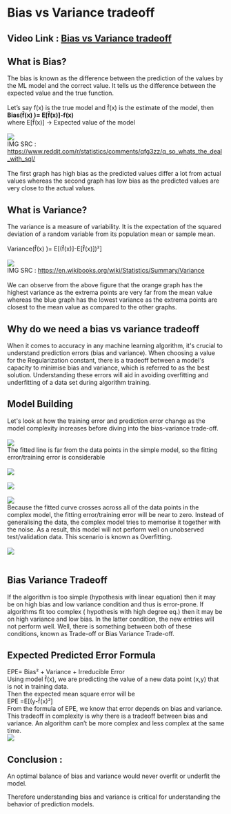 # Bias vs Variance tradeoff

## Video Link : [Bias vs Variance tradeoff](https://drive.google.com/file/d/1UiX4XKyPBvo2UaZL2bZWwxErG1k-ln--/view?usp=sharing)

## What is Bias?
The bias is known as the difference between the prediction of the values by the ML model and the correct value. 
It tells us the difference between the expected value and the true function. <br/><br/>
Let’s say f(x) is the true model and f̂(x) is the estimate of the model, then <br/>
<b> Bias(f̂(x) )= E[f̂(x)]-f(x) </b> <br/>
where E[f̂(x)] → Expected value of the model
<br/><br/>
![](https://github.com/101Priyanshi/winter-of-contributing/blob/Datascience_With_Python/Datascience_With_Python/DS%20Resources/bias1.jpg) <br/>
IMG SRC : https://www.reddit.com/r/statistics/comments/qfg3zz/q_so_whats_the_deal_with_sql/ <br/>
<br/> The first graph has high bias as the predicted values differ a lot from actual values whereas 
the second graph has low bias as the predicted values are very close to the actual values. <br/>

## What is Variance?
The variance is a measure of variability. It is the expectation of the squared deviation of a random variable from its population mean or sample mean. <br/><br/>
Variance(f̂(x) )= E[(f̂(x)]-E[f̂(x)])²]
<br/><br/>
![](https://github.com/101Priyanshi/winter-of-contributing/blob/Datascience_With_Python/Datascience_With_Python/DS%20Resources/variance1.png) <br/>
IMG SRC : https://en.wikibooks.org/wiki/Statistics/Summary/Variance <br/>
<br/> We can observe from the above figure that the orange graph has the highest variance as the extrema points are very far from the mean value 
whereas the blue graph has the lowest variance as the extrema points are closest to the mean value as compared to the other graphs.

## Why do we need a bias vs variance tradeoff
When it comes to accuracy in any machine learning algorithm, 
it's crucial to understand prediction errors (bias and variance). 
When choosing a value for the Regularization constant, there is a 
tradeoff between a model's capacity to minimise bias and variance, 
which is referred to as the best solution. Understanding these errors 
will aid in avoiding overfitting and underfitting of a data set during algorithm training.

## Model Building
Let's look at how the training error and prediction error change as the model complexity increases before diving into the bias-variance trade-off. <br/><br/>
![](https://github.com/101Priyanshi/winter-of-contributing/blob/Datascience_With_Python/Datascience_With_Python/DS%20Resources/m1.png)
<br/>
The fitted line is far from the data points in the simple model, so the fitting error/training error is considerable
<br/><br/>
![](https://github.com/101Priyanshi/winter-of-contributing/blob/Datascience_With_Python/Datascience_With_Python/DS%20Resources/m2.png) <br/><br/>
![](https://github.com/101Priyanshi/winter-of-contributing/blob/Datascience_With_Python/Datascience_With_Python/DS%20Resources/m3.png) <br/><br/>
![](https://github.com/101Priyanshi/winter-of-contributing/blob/Datascience_With_Python/Datascience_With_Python/DS%20Resources/m4.png)
<br/>
Because the fitted curve crosses across all of the data points in the complex model, the fitting error/training error will be near to zero. 
Instead of generalising the data, the complex model tries to memorise it together with the noise. 
As a result, this model will not perform well on unobserved test/validation data. This scenario is known as Overfitting.
<br/><br/>
![](https://github.com/101Priyanshi/winter-of-contributing/blob/Datascience_With_Python/Datascience_With_Python/DS%20Resources/error_vs_model_complexity.PNG) <br/><br/>

## Bias Variance Tradeoff
If the algorithm is too simple (hypothesis with linear equation) then it may be on high bias and low variance condition and thus is error-prone. 
If algorithms fit too complex ( hypothesis with high degree eq.) then it may be on high variance and low bias. 
In the latter condition, the new entries will not perform well. Well, there is something between both of these conditions, known as Trade-off or Bias Variance Trade-off.

## Expected Predicted Error Formula
EPE= Bias² + Variance + Irreducible Error <br/>
Using model f̂(x), we are predicting the value of a new data point (x,y) that is not in training data.<br/>
Then the expected mean square error will be <br/>
EPE =E[(y-f̂(x)²] <br/>
From the formula of EPE, we know that error depends on bias and variance. <br/>
This tradeoff in complexity is why there is a tradeoff between bias and variance. An algorithm can’t be more complex and less complex at the same time. <br/>
![](https://github.com/101Priyanshi/winter-of-contributing/blob/Datascience_With_Python/Datascience_With_Python/DS%20Resources/bias_vs_var_tradeoff.PNG)


## Conclusion : 

An optimal balance of bias and variance would never overfit or underfit the model.

Therefore understanding bias and variance is critical for understanding the behavior of prediction models.
